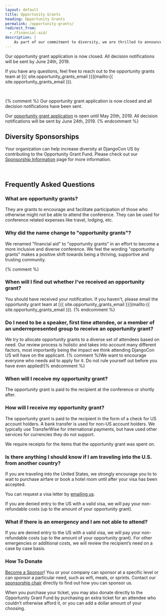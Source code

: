 ```yaml
---
layout: default
title: Opportunity Grants
heading: Opportunity Grants
permalink: /opportunity-grants/
redirect_from:
  - /financial-aid/
description: |
    As part of our commitment to diversity, we are thrilled to announce that we will be supporting individuals who need opportunity grants to attend DjangoCon US
---
```


Our opportunity grant application is now closed. All decision notifications will be sent by June 24th, 2019.

If you have any questions, feel free to reach out to the opportunity grants team at [{{ site.opportunity_grants_email }}](mailto:{{ site.opportunity_grants_email }}).

<br>

{% comment %}
Our opportunity grant application is now closed and all decision notifications have been sent.

Our <a href="{{site.opportunity_grant_application}}">opportunity grant application</a> is open until May 20th, 2019. All decision notifications will be sent by June 24th, 2019.
{% endcomment %}

## Diversity Sponsorships

Your organization can help increase diversity at DjangoCon US by contributing to the Opportunity Grant Fund. Please check out our [Sponsorship Information](/sponsors/information/) page for more information.

<br>

## Frequently Asked Questions

### What are opportunity grants?
They are grants to encourage and facilitate participation of those who otherwise might not be able to attend the conference. They can be used for conference related expenses like travel, lodging, etc.

### Why did the name change to "opportunity grants"?
We renamed "financial aid" to "opportunity grants" in an effort to become a more inclusive and diverse conference. We feel the wording "opportunity grants" makes a positive shift towards being a thriving, supportive and trusting community.

{% comment %}
### When will I find out whether I've received an opportunity grant?

You should have received your notification. If you haven't, please email the opportunity grant team at [{{ site.opportunity_grants_email }}](mailto:{{ site.opportunity_grants_email }}).
{% endcomment %}

### Do I need to be a speaker, first time attendee, or a member of an underrepresented group to receive an opportunity grant?

We try to allocate opportunity grants to a diverse set of attendees based on need. Our review process is holistic and takes into account many different factors, most importantly being the impact we think attending DjangoCon US will have on the applicant. {% comment %}We want to encourage everyone who needs aid to apply for it. Do not rule yourself out before you have even applied!{% endcomment %}

### When will I receive my opportunity grant?

The opportunity grant is paid to the recipient at the conference or shortly after.

### How will I receive my opportunity grant?

The opportunity grant is paid to the recipient in the form of a check for US account holders. A bank transfer is used for non-US account holders. We typically use TransferWise for international payments, but have used other services for currencies they do not support.

We require receipts for the items that the opportunity grant was spent on.

### Is there anything I should know if I am traveling into the U.S. from another country?

If you are traveling into the United States, we strongly encourage you to to wait to purchase airfare or book a hotel room until after your visa has been accepted.

You can request a visa letter by <a href="mailto:{{site.visa_email}}">emailing us</a>.

If you are denied entry to the US with a valid visa, we will pay your non-refundable costs (up to the amount of your opportunity grant).

### What if there is an emergency and I am not able to attend?

If you are denied entry to the US with a valid visa, we will pay your non-refundable costs (up to the amount of your opportunity grant). For other emergencies or additional costs, we will review the recipient’s need on a case by case basis.

### How To Donate

[Become a Sponsor](/sponsors/information/)! You or your company can sponsor at a specific level or can sponsor a particular need, such as wifi, meals, or sprints. Contact our <a href="mailto:{{site.sponsors_email}}">sponsorship chair</a> directly to find out how you can sponsor us.

When you purchase your ticket, you may also donate directly to the Opportunity Grant Fund by purchasing an extra ticket for an attendee who couldn’t otherwise afford it, or you can add a dollar amount of your choosing.

